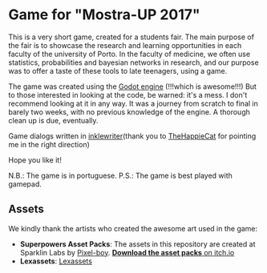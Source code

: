 # Game for "Mostra-UP 2017"

This is a very short game, created for a students fair. The main purpose of the fair is to showcase the research and learning opportunities in each faculty of the university of Porto. In the faculty of medicine, we often use statistics, probabilities and bayesian networks in research, and our purpose was to offer a taste of these tools to late teenagers, using a game.

The game was created using the [Godot engine](http://godotengine.org) (!!!which is awesome!!!) But to those interested in looking at the code, be warned: it's a mess. I don't recommend looking at it in any way. It was a journey from scratch to final in barely two weeks, with no previous knowledge of the engine. A thorough clean up is due, eventually.

Game dialogs written in [inklewriter](http://writer.inklestudios.com)(thank you to [TheHappieCat](https://www.youtube.com/channel/UCBsuOBu-dxj5bx1KMgmar5g) for pointing me in the right direction)

Hope you like it!

N.B.: The game is in portuguese.
P.S.: The game is best played with gamepad.

## Assets
We kindly thank the artists who created the awesome art used in the game:

  * **Superpowers Asset Packs**: The assets in this repository are created at Sparklin Labs by [Pixel-boy](https://twitter.com/2pblog1). [**Download the asset packs** on itch.io](http://sparklinlabs.itch.io/superpowers)
  * **Lexassets**: [Lexassets](https://www.gamedevmarket.net/member/Lexassets/)
